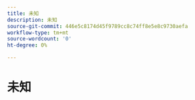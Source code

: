 ```yaml
---
title: 未知
description: 未知
source-git-commit: 446e5c8174d45f9789cc8c74ff8e5e8c9730aefa
workflow-type: tm+mt
source-wordcount: '0'
ht-degree: 0%

---
```


# 未知
